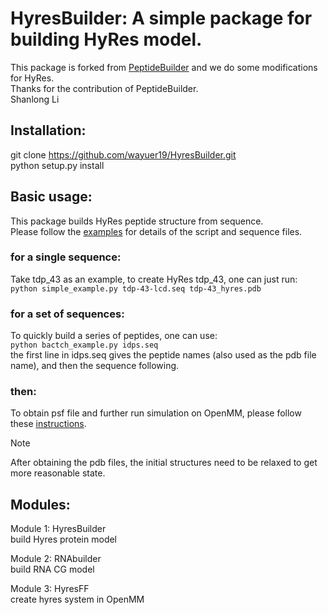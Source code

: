 # HyresBuilder: A simple package for building HyRes model.   
This package is forked from [PeptideBuilder](https://github.com/clauswilke/PeptideBuilder) and we do some modifications for HyRes.   
Thanks for the contribution of PeptideBuilder.    
Shanlong Li    

## Installation: 
git clone https://github.com/wayuer19/HyresBuilder.git   
python setup.py install


## Basic usage:   
This package builds HyRes peptide structure from sequence.    
Please follow the [examples](examples) for details of the script and sequence files.   

### for a single sequence:   
Take tdp_43 as an example, to create HyRes tdp_43, one can just run:   
`python simple_example.py tdp-43-lcd.seq tdp-43_hyres.pdb`     

### for a set of sequences:   
To quickly build a series of peptides, one can use:   
`python bactch_example.py idps.seq`   
the first line in idps.seq gives the peptide names (also used as the pdb file name), and then the sequence following.   

### then:
To obtain psf file and further run simulation on OpenMM, please follow these [instructions](https://github.com/wayuer19/HyRes_GPU).   
>[!NOTE]
>After obtaining the pdb files, the initial structures need to be relaxed to get more reasonable state.   
  
## Modules:  
Module 1: HyresBuilder  
  build Hyres protein model  

Module 2: RNAbuilder  
  build RNA CG model

Module 3: HyresFF  
  create hyres system in OpenMM
